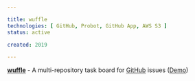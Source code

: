 ```yaml
---

title: wuffle
technologies: [ GitHub, Probot, GitHub App, AWS S3 ]
status: active

created: 2019

---
```


__[wuffle](https://github.com/nikku/wuffle)__ - A multi-repository task board for [GitHub](https://github.com) issues ([Demo](https://tasks.bpmn.io))
